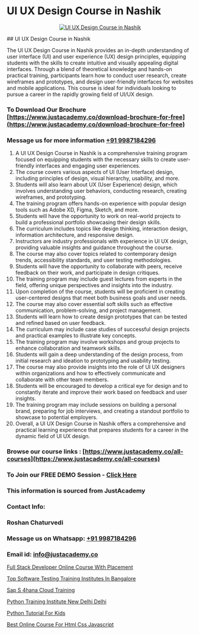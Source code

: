 # UI UX Design Course in Nashik

<p align="center">
  <a href="https://justacademy.co/all-courses">
    <img src="https://ibb.co/CngWr2j" alt="UI UX Design Course in Nashik">
  </a>
</p>
## UI UX Design Course in Nashik

The UI UX Design Course in Nashik provides an in-depth understanding of user interface (UI) and user experience (UX) design principles, equipping students with the skills to create intuitive and visually appealing digital interfaces. Through a blend of theoretical knowledge and hands-on practical training, participants learn how to conduct user research, create wireframes and prototypes, and design user-friendly interfaces for websites and mobile applications. This course is ideal for individuals looking to pursue a career in the rapidly growing field of UI/UX design.
### To Download Our Brochure [https://www.justacademy.co/download-brochure-for-free](https://www.justacademy.co/download-brochure-for-free)
### Message us for more information [+91 9987184296](https://api.whatsapp.com/send?phone=919987184296)
1) A UI UX Design Course in Nashik is a comprehensive training program focused on equipping students with the necessary skills to create user-friendly interfaces and engaging user experiences.
2) The course covers various aspects of UI (User Interface) design, including principles of design, visual hierarchy, usability, and more.
3) Students will also learn about UX (User Experience) design, which involves understanding user behaviors, conducting research, creating wireframes, and prototyping.
4) The training program offers hands-on experience with popular design tools such as Adobe XD, Figma, Sketch, and more.
5) Students will have the opportunity to work on real-world projects to build a professional portfolio showcasing their design skills.
6) The curriculum includes topics like design thinking, interaction design, information architecture, and responsive design.
7) Instructors are industry professionals with experience in UI UX design, providing valuable insights and guidance throughout the course.
8) The course may also cover topics related to contemporary design trends, accessibility standards, and user testing methodologies.
9) Students will have the opportunity to collaborate with peers, receive feedback on their work, and participate in design critiques.
10) The training program may include guest lectures from experts in the field, offering unique perspectives and insights into the industry.
11) Upon completion of the course, students will be proficient in creating user-centered designs that meet both business goals and user needs.
12) The course may also cover essential soft skills such as effective communication, problem-solving, and project management.
13) Students will learn how to create design prototypes that can be tested and refined based on user feedback.
14) The curriculum may include case studies of successful design projects and practical examples to illustrate key concepts.
15) The training program may involve workshops and group projects to enhance collaboration and teamwork skills.
16) Students will gain a deep understanding of the design process, from initial research and ideation to prototyping and usability testing.
17) The course may also provide insights into the role of UI UX designers within organizations and how to effectively communicate and collaborate with other team members.
18) Students will be encouraged to develop a critical eye for design and to constantly iterate and improve their work based on feedback and user insights.
19) The training program may include sessions on building a personal brand, preparing for job interviews, and creating a standout portfolio to showcase to potential employers.
20) Overall, a UI UX Design Course in Nashik offers a comprehensive and practical learning experience that prepares students for a career in the dynamic field of UI UX design.

### Browse our course links : [https://www.justacademy.co/all-courses](https://www.justacademy.co/all-courses) 
### To Join our FREE DEMO Session - [Click Here](https://www.justacademy.co/register-for-course-demo)


### This information is sourced from JustAcademy
### Contact Info:
### Roshan Chaturvedi
### Message us on Whatsapp: [+91 9987184296](https://api.whatsapp.com/send?phone=919987184296)
### Email id: [info@justacademy.co](mailto:info@justacademy.co)
                
[Full Stack Developer Online Course With Placement](https://www.linkedin.com/pulse/full-stack-developer-online-course-placement-justacademy-coimbatore-wdm8e?trackingId=qt0bwdbWg4c2TtcqrFBCDA%3D%3D&lipi=urn%3Ali%3Apage%3Ad_flagship3_company_admin%3B7mNmKz24Tx%2BfRDkV0HwLig%3D%3D)

[Top Software Testing Training Institutes In Bangalore](https://www.linkedin.com/pulse/top-software-testing-training-institutes-bangalore-shajf?trackingId=UVd9dCzU%2BG%2B8KIZRxLj55g%3D%3D&lipi=urn%3Ali%3Apage%3Ad_flagship3_company_admin%3B72drtJzFRpOZi%2BIA7t6Uhg%3D%3D)

[Sap S 4hana Cloud Training](https://medium.com/@ranemanish460/sap-s-4hana-cloud-training-0d2ce2f7c230)

[Python Training Institute New Delhi Delhi](https://medium.com/@ranemanish460/python-training-institute-new-delhi-delhi-a18f58092a94)

[Python Tutorial For Kids](https://justacademyin.github.io/justacademy/python-tutorial-for-kids)

[Best Online Course For Html Css Javascript](https://justacademyin.github.io/justacademy/best-online-course-for-html-css-javascript)

